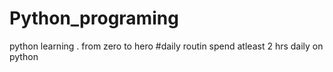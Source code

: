 # Python_programing
python learning . from zero to hero
    #daily routin
spend atleast 2 hrs daily on python
